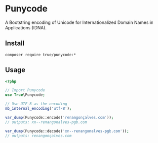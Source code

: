# Punycode

A Bootstring encoding of Unicode for Internationalized Domain Names in Applications (IDNA).


## Install

```
composer require true/punycode:*
```


## Usage

```php
<?php

// Import Punycode
use True\Punycode;

// Use UTF-8 as the encoding
mb_internal_encoding('utf-8');

var_dump(Punycode::encode('renangonçalves.com'));
// outputs: xn--renangonalves-pgb.com

var_dump(Punycode::decode('xn--renangonalves-pgb.com'));
// outputs: renangonçalves.com
```
